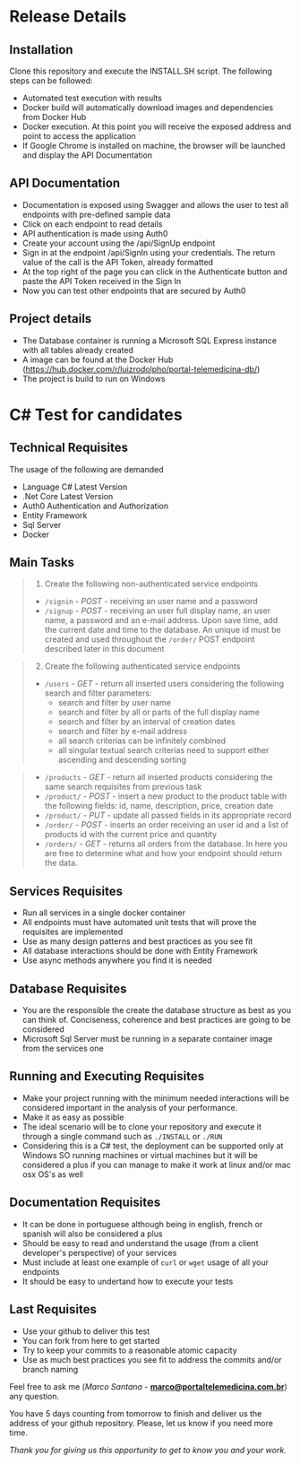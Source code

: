 # Release Details

## Installation
Clone this repository and execute the INSTALL.SH script.
The following steps can be followed:
- Automated test execution with results
- Docker build will automatically download images and dependencies from Docker Hub
- Docker execution. At this point you will receive the exposed address and point to access the application
- If Google Chrome is installed on machine, the browser will be launched and display the API Documentation

## API Documentation
- Documentation is exposed using Swagger and allows the user to test all endpoints with pre-defined sample data
- Click on each endpoint to read details
- API authentication is made using Auth0
- Create your account using the /api/SignUp endpoint
- Sign in at the endpoint /api/SignIn using your credentials. The return value of the call is the API Token, already formatted
- At the top right of the page you can click in the Authenticate button and paste the API Token received in the Sign In
- Now you can test other endpoints that are secured by Auth0

## Project details
- The Database container is running a Microsoft SQL Express instance with all tables already created
- A image can be found at the Docker Hub (https://hub.docker.com/r/luizrodolpho/portal-telemedicina-db/)
- The project is build to run on Windows

# C# Test for candidates


## Technical Requisites

The usage of the following are demanded
- Language C# Latest Version
- .Net Core Latest Version
- Auth0 Authentication and Authorization 
- Entity Framework
- Sql Server
- Docker


## Main Tasks 

> 1. Create the following non-authenticated service endpoints
>  * `/signin` - *POST* - receiving an user name and a password
>  * `/signup` - *POST* - receiving an user full display name, an user name, a password and an e-mail address. Upon save time, add the current date and time to the database. An unique id must be created and used throughout the `/order/` POST endpoint described later in this document

> 2. Create the following authenticated service endpoints
>  * `/users` - *GET* - return all inserted users considering the following search and filter parameters:
>    * search and filter by user name 
>    * search and filter by all or parts of the full display name
>    * search and filter by an interval of creation dates
>    * search and filter by e-mail address
>    * all search criterias can be infinitely combined
>    * all singular textual search criterias need to support either ascending and descending sorting

>  * `/products` - *GET* - return all inserted products considering the same search requisites from previous task
>  * `/product/` - *POST* - insert a new product to the product table with the following fields: id, name, description, price, creation date
>  * `/product/` - *PUT* - update all passed fields in its appropriate record
>  * `/order/` - *POST* - inserts an order receiving an user id and a list of products id with the current price and quantity
>  * `/orders/` - *GET* - returns all orders from the database. In here you are free to determine what and how your endpoint should return the data.


## Services Requisites
- Run all services in a single docker container
- All endpoints must have automated unit tests that will prove the requisites are implemented
- Use as many design patterns and best practices as you see fit
- All database interactions should be done with Entity Framework
- Use async methods anywhere you find it is needed


## Database Requisites
- You are the responsible the create the database structure as best as you can think of. Conciseness, coherence and best practices are going to be considered
- Microsoft Sql Server must be running in a separate container image from the services one


## Running and Executing Requisites
- Make your project running with the minimum needed interactions will be considered important in the analysis of your performance.
- Make it as easy as possible
- The ideal scenario will be to clone your repository and execute it through a single command such as `./INSTALL` or `./RUN`
- Considering this is a C# test, the deployment can be supported only at Windows SO running machines or virtual machines but it will be considered a plus if you can manage to make it work at linux and/or mac osx OS's as well


## Documentation Requisites
- It can be done in portuguese although being in english, french or spanish will also be considered a plus
- Should be easy to read and understand the usage (from a client developer's perspective) of your services
- Must include at least one example of `curl` or `wget` usage of all your endpoints
- It should be  easy to undertand how to execute your tests

## Last Requisites
- Use your github to deliver this test
- You can fork from here to get started
- Try to keep your commits to a reasonable atomic capacity
- Use as much best practices you see fit to address the commits and/or branch naming 

Feel free to ask me (*Marco Santana* - **marco@portaltelemedicina.com.br**) any question.

You have 5 days counting from tomorrow to finish and deliver us the address of your github repository. Please, let us know if you need more time.



*Thank you for giving us this opportunity to get to know you and your work.*




